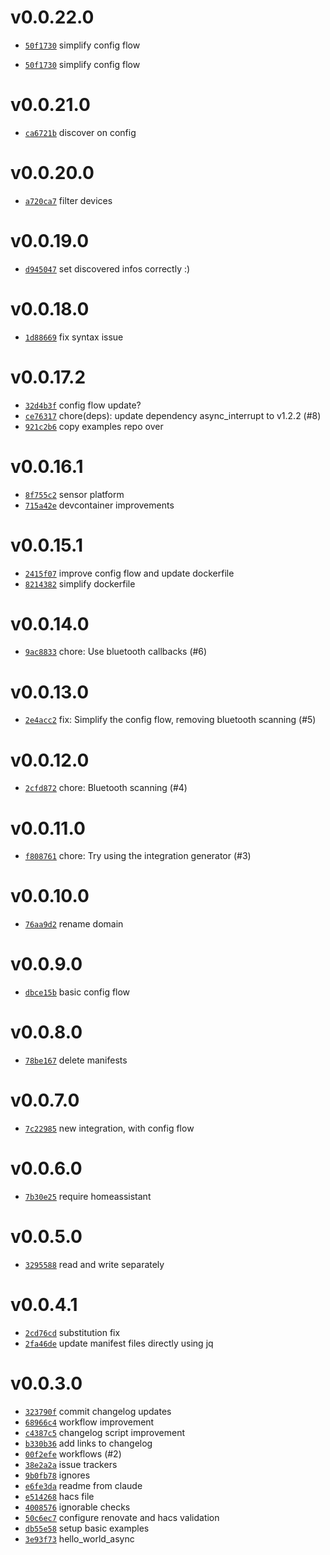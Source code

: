 # v0.0.22.0
 * [`50f1730`](https://github.com/lucaspopp0/ha-smart-switches-integration/commit/50f1730) simplify config flow

 * [`50f1730`](https://github.com/lucaspopp0/ha-smart-switches-integration/commit/50f1730) simplify config flow

# v0.0.21.0
 * [`ca6721b`](https://github.com/lucaspopp0/ha-smart-switches-integration/commit/ca6721b) discover on config

# v0.0.20.0
 * [`a720ca7`](https://github.com/lucaspopp0/ha-smart-switches-integration/commit/a720ca7) filter devices

# v0.0.19.0
 * [`d945047`](https://github.com/lucaspopp0/ha-smart-switches-integration/commit/d945047) set discovered infos correctly :)

# v0.0.18.0
 * [`1d88669`](https://github.com/lucaspopp0/ha-smart-switches-integration/commit/1d88669) fix syntax issue

# v0.0.17.2
 * [`32d4b3f`](https://github.com/lucaspopp0/ha-smart-switches-integration/commit/32d4b3f) config flow update?
 * [`ce76317`](https://github.com/lucaspopp0/ha-smart-switches-integration/commit/ce76317) chore(deps): update dependency async_interrupt to v1.2.2 (#8)
 * [`921c2b6`](https://github.com/lucaspopp0/ha-smart-switches-integration/commit/921c2b6) copy examples repo over

# v0.0.16.1
 * [`8f755c2`](https://github.com/lucaspopp0/ha-smart-switches-integration/commit/8f755c2) sensor platform
 * [`715a42e`](https://github.com/lucaspopp0/ha-smart-switches-integration/commit/715a42e) devcontainer improvements

# v0.0.15.1
 * [`2415f07`](https://github.com/lucaspopp0/ha-smart-switches-integration/commit/2415f07) improve config flow and update dockerfile
 * [`8214382`](https://github.com/lucaspopp0/ha-smart-switches-integration/commit/8214382) simplify dockerfile

# v0.0.14.0
 * [`9ac8833`](https://github.com/lucaspopp0/ha-smart-switches-integration/commit/9ac8833) chore: Use bluetooth callbacks (#6)

# v0.0.13.0
 * [`2e4acc2`](https://github.com/lucaspopp0/ha-smart-switches-integration/commit/2e4acc2) fix: Simplify the config flow, removing bluetooth scanning (#5)

# v0.0.12.0
 * [`2cfd872`](https://github.com/lucaspopp0/ha-smart-switches-integration/commit/2cfd872) chore: Bluetooth scanning (#4)

# v0.0.11.0
 * [`f808761`](https://github.com/lucaspopp0/ha-smart-switches-integration/commit/f808761) chore: Try using the integration generator (#3)

# v0.0.10.0
 * [`76aa9d2`](https://github.com/lucaspopp0/ha-smart-switches-integration/commit/76aa9d2) rename domain

# v0.0.9.0
 * [`dbce15b`](https://github.com/lucaspopp0/ha-smart-switches-integration/commit/dbce15b) basic config flow

# v0.0.8.0
 * [`78be167`](https://github.com/lucaspopp0/ha-smart-switches-integration/commit/78be167) delete manifests

# v0.0.7.0
 * [`7c22985`](https://github.com/lucaspopp0/ha-smart-switches-integration/commit/7c22985) new integration, with config flow

# v0.0.6.0
 * [`7b30e25`](https://github.com/lucaspopp0/ha-smart-switches-integration/commit/7b30e25) require homeassistant

# v0.0.5.0
 * [`3295588`](https://github.com/lucaspopp0/ha-smart-switches-integration/commit/3295588) read and write separately

# v0.0.4.1
 * [`2cd76cd`](https://github.com/lucaspopp0/ha-smart-switches-integration/commit/2cd76cd) substitution fix
 * [`2fa46de`](https://github.com/lucaspopp0/ha-smart-switches-integration/commit/2fa46de) update manifest files directly using jq

# v0.0.3.0
 * [`323790f`](https://github.com/lucaspopp0/ha-smart-switches-integration/commit/323790f) commit changelog updates
 * [`68966c4`](https://github.com/lucaspopp0/ha-smart-switches-integration/commit/68966c4) workflow improvement
 * [`c4387c5`](https://github.com/lucaspopp0/ha-smart-switches-integration/commit/c4387c5) changelog script improvement
 * [`b330b36`](https://github.com/lucaspopp0/ha-smart-switches-integration/commit/b330b36) add links to changelog
 * [`00f2efe`](https://github.com/lucaspopp0/ha-smart-switches-integration/commit/00f2efe) workflows (#2)
 * [`38e2a2a`](https://github.com/lucaspopp0/ha-smart-switches-integration/commit/38e2a2a) issue trackers
 * [`9b0fb78`](https://github.com/lucaspopp0/ha-smart-switches-integration/commit/9b0fb78) ignores
 * [`e6fe3da`](https://github.com/lucaspopp0/ha-smart-switches-integration/commit/e6fe3da) readme from claude
 * [`e514268`](https://github.com/lucaspopp0/ha-smart-switches-integration/commit/e514268) hacs file
 * [`4008576`](https://github.com/lucaspopp0/ha-smart-switches-integration/commit/4008576) ignorable checks
 * [`50c6ec7`](https://github.com/lucaspopp0/ha-smart-switches-integration/commit/50c6ec7) configure renovate and hacs validation
 * [`db55e58`](https://github.com/lucaspopp0/ha-smart-switches-integration/commit/db55e58) setup basic examples
 * [`3e93f73`](https://github.com/lucaspopp0/ha-smart-switches-integration/commit/3e93f73) hello_world_async

